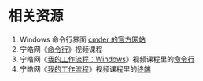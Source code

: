 # 相关资源

1. Windows 命令行界面 [cmder 的官方网站](http://cmder.net/)
2. 宁皓网《[命令行](https://ninghao.net/course/3501?a=51729)》视频课程
3. 宁皓网《[我的工作流程：Windows](https://ninghao.net/course/4592)》视频课程里的[命令行](https://ninghao.net/video/4599#命令行?a=51729)
4. 宁皓网《[我的工作流程](https://ninghao.net/course/4546?a=51729)》视频课程里的[终端](https://ninghao.net/course/4546#终端?a=51729)



